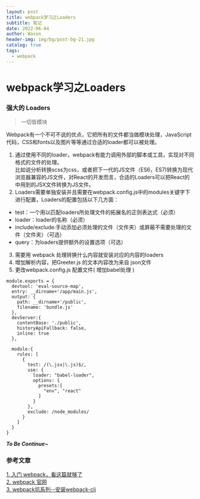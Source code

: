```yaml
---
layout: post
title: webpack学习之Loaders
subtitle: 笔记
date: 2022-06-04
author: Wason
header-img: img/bg/post-bg-21.jpg
catalog: true
tags:
  - webpack
---
```


# webpack学习之Loaders #
### 强大的 Loaders ###  

>一切皆模块

Webpack有一个不可不说的优点，它把所有的文件都当做模块处理，JavaScript代码，CSS和fonts以及图片等等通过合适的loader都可以被处理。

1. 通过使用不同的loader，webpack有能力调用外部的脚本或工具，实现对不同格式的文件的处理。  
比如说分析转换scss为css，或者把下一代的JS文件（ES6，ES7)转换为现代浏览器兼容的JS文件，对React的开发而言，合适的Loaders可以把React的中用到的JSX文件转换为JS文件。  
2. Loaders需要单独安装并且需要在webpack.config.js中的modules关键字下进行配置，Loaders的配置包括以下几方面：  
* test：一个用以匹配loaders所处理文件的拓展名的正则表达式（必须）  
* loader：loader的名称（必须）  
* include/exclude:手动添加必须处理的文件（文件夹）或屏蔽不需要处理的文件（文件夹）（可选）
* query：为loaders提供额外的设置选项（可选）
3. 需要用 webpack 处理转换什么内容就安装对应的内容的loaders
4. 增加解析内容，把Greeter.js 的文本内容改为来自 json文件
5. 更改webpack.config.js 配置文件( 增加babel处理 )

```
module.exports = {
  devtool: 'eval-source-map',
  entry: __dirname+'/app/main.js',
  output: {
    path: __dirname+'/public',
    filename: 'bundle.js'
  },
  devServer:{
    contentBase: './public',
    historyApiFallback: false,
    inline: true
  },
  
  module:{
    rules: [
      {
        test: /(\.jsx|\.js)$/,
        use: {
          loader: "babel-loader",
          options: {
            presets:[
              "env", "react"
            ]
          }
        },
        exclude: /node_modules/
      }
    ]
  }
}
```

***To Be Continue~***

### 参考文章 ###
[1. 入门 webpack，看这篇就够了][1]  
[2. webpack 官网][2]  
[3. webpack坑系列--安装webpack-cli][3]  

[1]: https://segmentfault.com/a/1190000006178770
[2]: https://www.webpackjs.com/guides/getting-started/
[3]: https://segmentfault.com/a/1190000013699050
